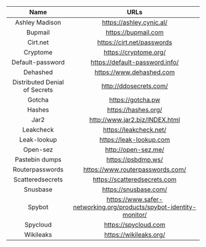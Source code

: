 | Name | URLs | 
|:---:|:---:|
| Ashley Madison | https://ashley.cynic.al/ |
| Bupmail | https://bupmail.com |
| Cirt.net | https://cirt.net/passwords |
| Cryptome | https://cryptome.org/ |
| Default-password | https://default-password.info/ |
| Dehashed | https://www.dehashed.com |
| Distributed Denial of Secrets | http://ddosecrets.com/ |
| Gotcha | https://gotcha.pw |
| Hashes | https://hashes.org/ |
| Jar2 | http://www.jar2.biz/INDEX.html |
| Leakcheck | https://leakcheck.net/ |
| Leak-lookup | https://leak-lookup.com |
| Open-sez | http://open-sez.me/ |
| Pastebin dumps | https://psbdmp.ws/ |
| Routerpasswords | https://www.routerpasswords.com/ |
| Scatteredsecrets | https://scatteredsecrets.com |
| Snusbase | https://snusbase.com/ |
| Spybot | https://www.safer-networking.org/products/spybot-identity-monitor/ |
| Spycloud | https://spycloud.com |
| Wikileaks | https://wikileaks.org/ |
